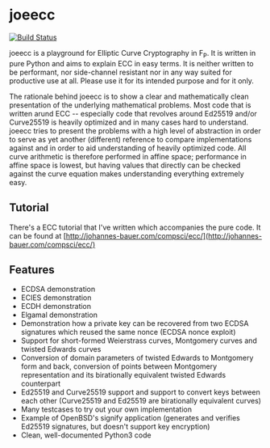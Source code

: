 # joeecc
[![Build Status](https://travis-ci.com/johndoe31415/joeecc.svg?branch=master)](https://travis-ci.com/johndoe31415/joeecc)

joeecc is a playground for Elliptic Curve Cryptography in F<sub>P</sub>. It is
written in pure Python and aims to explain ECC in easy terms. It is neither
written to be performant, nor side-channel resistant nor in any way suited for
productive use at all. Please use it for its intended purpose and for it only.

The rationale behind joeecc is to show a clear and mathematically clean
presentation of the underlying mathematical problems. Most code that is written
arund ECC -- especially code that revolves around Ed25519 and/or Curve25519 is
heavily optimized and in many cases hard to understand.  joeecc tries to
present the problems with a high level of abstraction in order to serve as yet
another (different) reference to compare implementations against and in order
to aid understanding of heavily optimized code. All curve arithmetic is
therefore performed in affine space; performance in affine space is lowest, but
having values that directly can be checked against the curve equation makes
understanding everything extremely easy.


## Tutorial
There's a ECC tutorial that I've written which accompanies the pure code. It
can be found at [http://johannes-bauer.com/compsci/ecc/](http://johannes-bauer.com/compsci/ecc/)


## Features
  * ECDSA demonstration
  * ECIES demonstration
  * ECDH demonstration
  * Elgamal demonstration
  * Demonstration how a private key can be recovered from two ECDSA signatures
    which reused the same nonce (ECDSA nonce exploit)
  * Support for short-formed Weierstrass curves, Montgomery curves and twisted
    Edwards curves
  * Conversion of domain parameters of twisted Edwards to Montgomery form and
    back, conversion of points between Montgomery representation and its
    birationally equivalent twisted Edwards counterpart
  * Ed25519 and Curve25519 support and support to convert keys between each
    other (Curve25519 and Ed25519 are birationally equivalent curves)
  * Many testcases to try out your own implementation
  * Example of OpenBSD's signify application (generates and verifies Ed25519
    signatures, but doesn't support key encryption)
  * Clean, well-documented Python3 code
